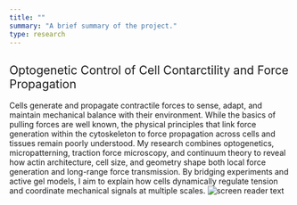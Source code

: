 ```yaml
---
title: ""
summary: "A brief summary of the project."
type: research
---
```

<!-- <h2 style="font-weight: normal">Background</h2>
Over the course of the last two decades, it became progressively clear that physical, i.e.
mechanical forces play a major role in cellular decision making and aid in regulating important
physiological processes like tissue growth and morphogenesis. To actively generate forces, cells
use a highly complex and self-organized contractile structure called the actin cytoskeleton which
allows them to explore the mechanical and geometric properties of their environment through cell-
matrix and cell-cell adhesions. These informations are then fed back to the cell, and evaluated by
means of chemical signals a process which is known as mechanotransduction. Although research
has yielded many new insights in recent years it is still puzzling how cells integrate information
from their environment into their decision-making process. Therefore, it is important to study how
cells generate forces, how the internal molecular machinery regulates them, and how these forces
transmit information in multicellular systems to understand processes such as development,
organogenesis, homeostasis or diseases like cancer. -->

### <h2 style="font-weight: normal">Optogenetic Control of Cell Contarctility and Force Propagation</h2>
Cells generate and propagate contractile forces to sense, adapt, and maintain mechanical balance with their environment. While the basics of pulling forces are well known, the physical principles that link force generation within the cytoskeleton to force propagation across cells and tissues remain poorly understood. My research combines optogenetics, micropatterning, traction force microscopy, and continuum theory to reveal how actin architecture, cell size, and geometry shape both local force generation and long-range force transmission. By bridging experiments and active gel models, I aim to explain how cells dynamically regulate tension and coordinate mechanical signals at multiple scales.
![screen reader text](research/project-2/figure_project_2.svg)
<div style="margin-bottom: 6rem;"></div>
<!-- <div style="display: flex; gap: 1rem; justify-content: center;">
  <img src="research/project-2/coupling_mechanism.svg" alt="Image 1" style="width: 230px; height: auto;">
  <img src="research/project-2/active_response.svg" alt="Image 2" style="width: 330px; height: auto;">
  <img src="research/project-2/tissue.svg" alt="Image 3" style="width: 150px; height: auto;">
</div>
<div style="margin-bottom: 8rem;"></div> -->




<!-- - Lists
- **Bold text**
- *Italic text*
- Images
- 
{{< math >}}
$$
\gamma_{n} = \frac{ \left | \left (\mathbf x_{n} - \mathbf x_{n-1} \right )^T \left [\nabla F (\mathbf x_{n}) - \nabla F (\mathbf x_{n-1}) \right ] \right |}{\left \|\nabla F(\mathbf{x}_{n}) - \nabla F(\mathbf{x}_{n-1}) \right \|^2}
$$
{{< /math >}} -->
<!-- $$
\gamma_{n} = \frac{ \left | \left (\mathbf x_{n} - \mathbf x_{n-1} \right )^T \left [\nabla F (\mathbf x_{n}) - \nabla F (\mathbf x_{n-1}) \right ] \right |}{\left \|\nabla F(\mathbf{x}_{n}) - \nabla F(\mathbf{x}_{n-1}) \right \|^2}
$$ -->
